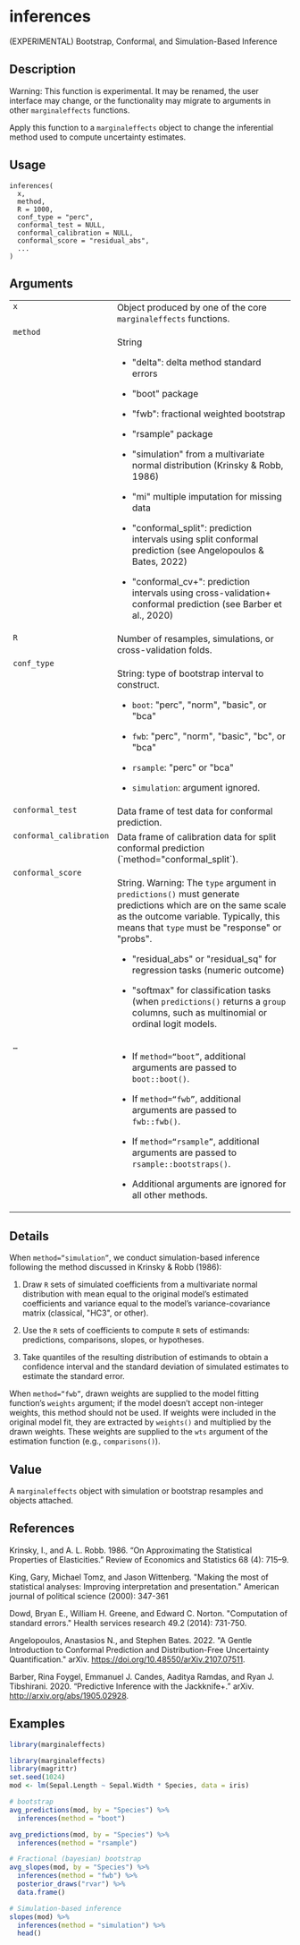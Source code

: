 
# inferences

(EXPERIMENTAL) Bootstrap, Conformal, and Simulation-Based Inference

## Description

Warning: This function is experimental. It may be renamed, the user
interface may change, or the functionality may migrate to arguments in
other <code>marginaleffects</code> functions.

Apply this function to a <code>marginaleffects</code> object to change
the inferential method used to compute uncertainty estimates.

## Usage

<pre><code class='language-R'>inferences(
  x,
  method,
  R = 1000,
  conf_type = "perc",
  conformal_test = NULL,
  conformal_calibration = NULL,
  conformal_score = "residual_abs",
  ...
)
</code></pre>

## Arguments

<table>
<tr>
<td style="white-space: nowrap; font-family: monospace; vertical-align: top">
<code id="inferences_:_x">x</code>
</td>
<td>
Object produced by one of the core <code>marginaleffects</code>
functions.
</td>
</tr>
<tr>
<td style="white-space: nowrap; font-family: monospace; vertical-align: top">
<code id="inferences_:_method">method</code>
</td>
<td>

String

<ul>
<li>

"delta": delta method standard errors

</li>
<li>

"boot" package

</li>
<li>

"fwb": fractional weighted bootstrap

</li>
<li>

"rsample" package

</li>
<li>

"simulation" from a multivariate normal distribution (Krinsky & Robb,
1986)

</li>
<li>

"mi" multiple imputation for missing data

</li>
<li>

"conformal_split": prediction intervals using split conformal prediction
(see Angelopoulos & Bates, 2022)

</li>
<li>

"conformal_cv+": prediction intervals using cross-validation+ conformal
prediction (see Barber et al., 2020)

</li>
</ul>
</td>
</tr>
<tr>
<td style="white-space: nowrap; font-family: monospace; vertical-align: top">
<code id="inferences_:_R">R</code>
</td>
<td>
Number of resamples, simulations, or cross-validation folds.
</td>
</tr>
<tr>
<td style="white-space: nowrap; font-family: monospace; vertical-align: top">
<code id="inferences_:_conf_type">conf_type</code>
</td>
<td>

String: type of bootstrap interval to construct.

<ul>
<li>

<code>boot</code>: "perc", "norm", "basic", or "bca"

</li>
<li>

<code>fwb</code>: "perc", "norm", "basic", "bc", or "bca"

</li>
<li>

<code>rsample</code>: "perc" or "bca"

</li>
<li>

<code>simulation</code>: argument ignored.

</li>
</ul>
</td>
</tr>
<tr>
<td style="white-space: nowrap; font-family: monospace; vertical-align: top">
<code id="inferences_:_conformal_test">conformal_test</code>
</td>
<td>
Data frame of test data for conformal prediction.
</td>
</tr>
<tr>
<td style="white-space: nowrap; font-family: monospace; vertical-align: top">
<code id="inferences_:_conformal_calibration">conformal_calibration</code>
</td>
<td>
Data frame of calibration data for split conformal prediction
(`method="conformal_split`).
</td>
</tr>
<tr>
<td style="white-space: nowrap; font-family: monospace; vertical-align: top">
<code id="inferences_:_conformal_score">conformal_score</code>
</td>
<td>

String. Warning: The <code>type</code> argument in
<code>predictions()</code> must generate predictions which are on the
same scale as the outcome variable. Typically, this means that
<code>type</code> must be "response" or "probs".

<ul>
<li>

"residual_abs" or "residual_sq" for regression tasks (numeric outcome)

</li>
<li>

"softmax" for classification tasks (when <code>predictions()</code>
returns a <code>group</code> columns, such as multinomial or ordinal
logit models.

</li>
</ul>
</td>
</tr>
<tr>
<td style="white-space: nowrap; font-family: monospace; vertical-align: top">
<code id="inferences_:_...">…</code>
</td>
<td>
<ul>
<li>

If <code>method=“boot”</code>, additional arguments are passed to
<code>boot::boot()</code>.

</li>
<li>

If <code>method=“fwb”</code>, additional arguments are passed to
<code>fwb::fwb()</code>.

</li>
<li>

If <code>method=“rsample”</code>, additional arguments are passed to
<code>rsample::bootstraps()</code>.

</li>
<li>

Additional arguments are ignored for all other methods.

</li>
</ul>
</td>
</tr>
</table>

## Details

When <code>method=“simulation”</code>, we conduct simulation-based
inference following the method discussed in Krinsky & Robb (1986):

<ol>
<li>

Draw <code>R</code> sets of simulated coefficients from a multivariate
normal distribution with mean equal to the original model’s estimated
coefficients and variance equal to the model’s variance-covariance
matrix (classical, "HC3", or other).

</li>
<li>

Use the <code>R</code> sets of coefficients to compute <code>R</code>
sets of estimands: predictions, comparisons, slopes, or hypotheses.

</li>
<li>

Take quantiles of the resulting distribution of estimands to obtain a
confidence interval and the standard deviation of simulated estimates to
estimate the standard error.

</li>
</ol>

When <code>method=“fwb”</code>, drawn weights are supplied to the model
fitting function’s <code>weights</code> argument; if the model doesn’t
accept non-integer weights, this method should not be used. If weights
were included in the original model fit, they are extracted by
<code>weights()</code> and multiplied by the drawn weights. These
weights are supplied to the <code>wts</code> argument of the estimation
function (e.g., <code>comparisons()</code>).

## Value

A <code>marginaleffects</code> object with simulation or bootstrap
resamples and objects attached.

## References

Krinsky, I., and A. L. Robb. 1986. “On Approximating the Statistical
Properties of Elasticities.” Review of Economics and Statistics 68 (4):
715–9.

King, Gary, Michael Tomz, and Jason Wittenberg. "Making the most of
statistical analyses: Improving interpretation and presentation."
American journal of political science (2000): 347-361

Dowd, Bryan E., William H. Greene, and Edward C. Norton. "Computation of
standard errors." Health services research 49.2 (2014): 731-750.

Angelopoulos, Anastasios N., and Stephen Bates. 2022. "A Gentle
Introduction to Conformal Prediction and Distribution-Free Uncertainty
Quantification." arXiv. https://doi.org/10.48550/arXiv.2107.07511.

Barber, Rina Foygel, Emmanuel J. Candes, Aaditya Ramdas, and Ryan J.
Tibshirani. 2020. “Predictive Inference with the Jackknife+.” arXiv.
http://arxiv.org/abs/1905.02928.

## Examples

``` r
library(marginaleffects)

library(marginaleffects)
library(magrittr)
set.seed(1024)
mod <- lm(Sepal.Length ~ Sepal.Width * Species, data = iris)

# bootstrap
avg_predictions(mod, by = "Species") %>%
  inferences(method = "boot")

avg_predictions(mod, by = "Species") %>%
  inferences(method = "rsample")

# Fractional (bayesian) bootstrap
avg_slopes(mod, by = "Species") %>%
  inferences(method = "fwb") %>%
  posterior_draws("rvar") %>%
  data.frame()

# Simulation-based inference
slopes(mod) %>%
  inferences(method = "simulation") %>%
  head()
```
